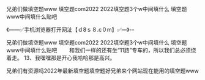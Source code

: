 兄弟们做填空题www
填空题com2022
2022填空题3个w中间填什么
填空题www中间填什么贴吧


《——✅手机浏览器打开网沚【ｄ8ｓ８.c０m】✅—》--

兄弟们做填空题www
填空题com2022
2022填空题3个w中间填什么
填空题www中间填什么贴吧
　　和我们一样的还有坐“11路”专车的，所以我们总必须绕着走。
	13、我嘿嘿那是开心我哈哈那是高兴。





兄弟们有资源吗2022年最新填空题填空题好兄弟来个网站现在能用的填空题www
